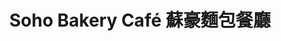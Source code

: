 ---
title: "Soho Bakery Café 蘇豪麵包餐廳"
url: /richmond-hill/soho-bakery-cafe-su-hao-mian-bao-can-ting/
shop: Bäckerei
---